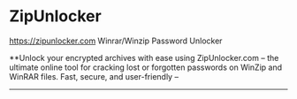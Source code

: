 # ZipUnlocker
https://zipunlocker.com  Winrar/Winzip Password Unlocker


**Unlock your encrypted archives with ease using ZipUnlocker.com – the ultimate online tool for cracking lost or forgotten passwords on WinZip and WinRAR files. Fast, secure, and user-friendly –

---
